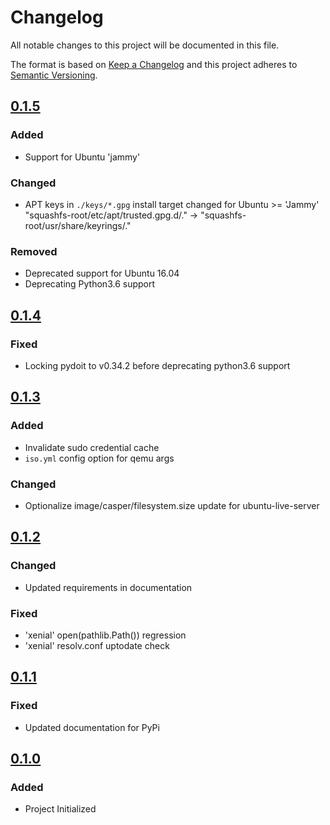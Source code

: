 # Changelog
All notable changes to this project will be documented in this file.

The format is based on [Keep a Changelog](https://keepachangelog.com/en/1.0.0/)
and this project adheres to [Semantic Versioning](https://semver.org/spec/v2.0.0.html).

## [0.1.5]
### Added
- Support for Ubuntu 'jammy'
### Changed
- APT keys in `./keys/*.gpg` install target changed for Ubuntu >= 'Jammy'
  "squashfs-root/etc/apt/trusted.gpg.d/." -> "squashfs-root/usr/share/keyrings/."
### Removed
- Deprecated support for Ubuntu 16.04
- Deprecating Python3.6 support

## [0.1.4]
### Fixed
- Locking pydoit to v0.34.2 before deprecating python3.6 support

## [0.1.3]
### Added
- Invalidate sudo credential cache
- `iso.yml` config option for qemu args
### Changed
- Optionalize image/casper/filesystem.size update for ubuntu-live-server

## [0.1.2]
### Changed
- Updated requirements in documentation

### Fixed
- 'xenial' open(pathlib.Path()) regression
- 'xenial' resolv.conf uptodate check

## [0.1.1]
### Fixed
- Updated documentation for PyPi

## [0.1.0]
### Added
- Project Initialized

[0.1.5]: https://git.sr.ht/~lucidone/ryo-iso/tree/0.1.5
[0.1.4]: https://git.sr.ht/~lucidone/ryo-iso/tree/0.1.4
[0.1.3]: https://git.sr.ht/~lucidone/ryo-iso/tree/0.1.3
[0.1.2]: https://git.sr.ht/~lucidone/ryo-iso/tree/0.1.2
[0.1.1]: https://git.sr.ht/~lucidone/ryo-iso/tree/0.1.1
[0.1.0]: https://git.sr.ht/~lucidone/ryo-iso/tree/0.1.0
[Unreleased]: https://git.sr.ht/~lucidone/ryo-iso/tree
